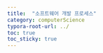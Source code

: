 ```yaml
---
title:  "소프트웨어 개발 프로세스"
category: computerScience
typora-root-url: ../
toc: true
toc_sticky: true
---
```




## <br>